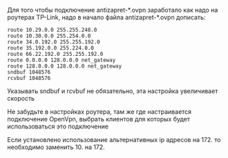 Для того чтобы подключение antizapret-\*.ovpn заработало как надо на роутерах TP-Link, надо в начало файла antizapret-\*.ovpn дописать:

```
route 10.29.0.0 255.255.248.0
route 10.30.0.0 255.254.0.0
route 34.0.192.0 255.255.192.0
route 35.192.0.0 255.224.0.0
route 66.22.192.0 255.255.192.0
route 0.0.0.0 128.0.0.0 net_gateway
route 128.0.0.0 128.0.0.0 net_gateway
sndbuf 1048576
rcvbuf 1048576
```

Указывать sndbuf и rcvbuf не обязательно, эта настройка увеличивает скорость

Не забудьте в настройках роутера, там же где настраивается подключение OpenVpn, выбрать клиентов для которых будет использоваться это подключение 

Если установлено использование альтернативных ip адресов на 172. то необходимо заменить 10. на 172.
